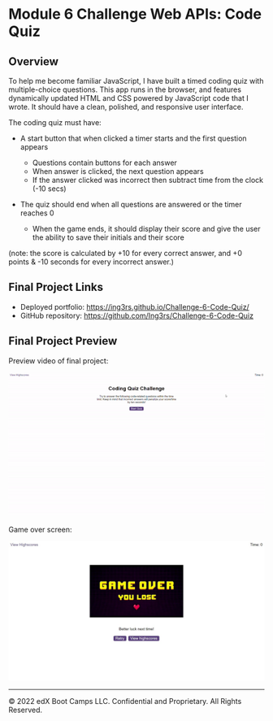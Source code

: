 # Module 6 Challenge Web APIs: Code Quiz

## Overview

To help me become familiar JavaScript, I have built a timed coding quiz with multiple-choice questions. This app runs in the browser, and features dynamically updated HTML and CSS powered by JavaScript code that I wrote. It should have a clean, polished, and responsive user interface.

The coding quiz must have: 

* A start button that when clicked a timer starts and the first question appears
 
  * Questions contain buttons for each answer
  * When answer is clicked, the next question appears
  * If the answer clicked was incorrect then subtract time from the clock (-10 secs)

* The quiz should end when all questions are answered or the timer reaches 0

  * When the game ends, it should display their score and give the user the ability to save their initials and their score

(note: the score is calculated by +10 for every correct answer, and +0 points & -10 seconds for every incorrect answer.)
  
## Final Project Links

* Deployed portfolio: https://ing3rs.github.io/Challenge-6-Code-Quiz/
* GitHub repository: https://github.com/Ing3rs/Challenge-6-Code-Quiz

## Final Project Preview

Preview video of final project: 

![portfolio demo](https://github.com/Ing3rs/Challenge-6-Code-Quiz/blob/main/assets/images/final-project.gif)

Game over screen: 

![portfolio demo](https://github.com/Ing3rs/Challenge-6-Code-Quiz/blob/main/assets/images/game-over-screen.jpg)

---
© 2022 edX Boot Camps LLC. Confidential and Proprietary. All Rights Reserved.
